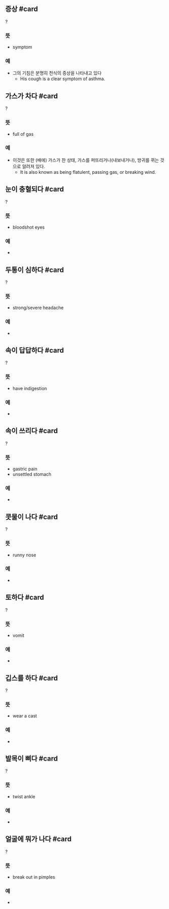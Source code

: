 ## 증상 #card
?
### 뜻
- symptom
### 예
- 그의 기침은 분명히 천식의 증상을 나타내고 있다
	- His cough is a clear symptom of asthma.
<!--SR:!2025-04-07,14,190-->

## 가스가  차다 #card
?
### 뜻
- full of gas
### 예
- 이것은 또한 (배에) 가스가 찬 상태, 가스를 퍼뜨리거나(내보내거나), 방귀를 뀌는 것으로 알려져 있다.
	- It is also known as being flatulent, passing gas, or breaking wind.
<!--SR:!2025-05-03,34,212-->

## 눈이 충혈되다 #card
?
### 뜻
- bloodshot eyes
### 예
-
<!--SR:!2025-06-02,147,290-->

## 두통이 심하다 #card
?
### 뜻
- strong/severe headache
### 예
-
<!--SR:!2025-07-11,144,252-->

## 속이 답답하다 #card
?
### 뜻
- have indigestion
### 예
-
<!--SR:!2025-06-20,138,250-->

## 속이 쓰리다 #card
?
### 뜻
- gastric pain
- unsettled stomach
### 예
-
<!--SR:!2025-05-21,61,191-->

## 콧물이 나다 #card
?
### 뜻
- runny nose
### 예
-
<!--SR:!2025-10-22,220,272-->

## 토하다 #card
?
### 뜻
- vomit
### 예
-
<!--SR:!2025-06-27,124,252-->

## 깁스를 하다 #card
?
### 뜻
- wear a cast
### 예
-
<!--SR:!2025-05-12,119,270-->

## 발목이 삐다 #card
?
### 뜻
- twist ankle
### 예
-
<!--SR:!2025-04-03,37,252-->

## 얼굴에 뭐가 나다 #card
?
### 뜻
- break out in pimples
### 예
-
<!--SR:!2025-04-14,77,270-->
